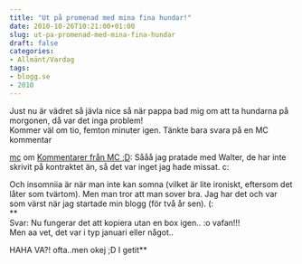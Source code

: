 ```yaml
---
title: "Ut på promenad med mina fina hundar!"
date: 2010-10-26T10:21:00+01:00
slug: ut-pa-promenad-med-mina-fina-hundar
draft: false
categories:
- Allmänt/Vardag
tags:
- blogg.se
- 2010
---
```

Just nu är vädret så jävla nice så när pappa bad mig om att ta hundarna på morgonen, då var det inga problem!  
Kommer väl om tio, femton minuter igen. Tänkte bara svara på en MC kommentar  
  
[mc](http://insomniia.blogg.se/) om [Kommentarer från MC ;D](http://camillalovgren.blogg.se/2010/october/kommentarer-fran-mc-d.html): Sååå jag pratade med Walter, de har inte skrivit på kontraktet än, så det var inget jag hade missat. c:  
  
Och insomniia är när man inte kan somna (vilket är lite ironiskt, eftersom det låter som tvärtom). Men man tror att man sover bra. Jag har det och var som värst när jag startade min blogg (för två år sen). (:  
**  
Svar: Nu fungerar det att kopiera utan en box igen.. :o vafan!!!  
Men aa vet, det var i typ januari eller något..  
  
HAHA VA?! ofta..men okej ;D I getit**
